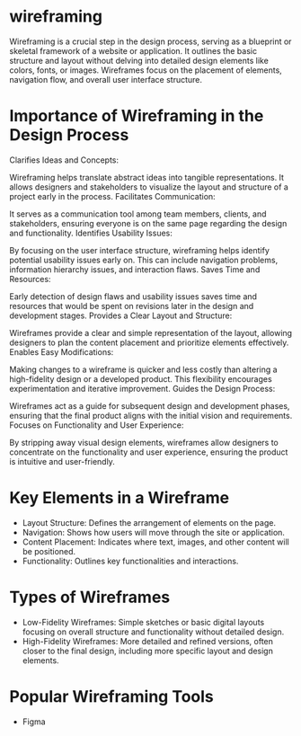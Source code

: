 # wireframing
Wireframing is a crucial step in the design process, serving as a blueprint or skeletal framework of a website or application. It outlines the basic structure and layout without delving into detailed design elements like colors, fonts, or images. Wireframes focus on the placement of elements, navigation flow, and overall user interface structure.

# Importance of Wireframing in the Design Process
Clarifies Ideas and Concepts:

Wireframing helps translate abstract ideas into tangible representations. It allows designers and stakeholders to visualize the layout and structure of a project early in the process.
Facilitates Communication:

It serves as a communication tool among team members, clients, and stakeholders, ensuring everyone is on the same page regarding the design and functionality.
Identifies Usability Issues:

By focusing on the user interface structure, wireframing helps identify potential usability issues early on. This can include navigation problems, information hierarchy issues, and interaction flaws.
Saves Time and Resources:

Early detection of design flaws and usability issues saves time and resources that would be spent on revisions later in the design and development stages.
Provides a Clear Layout and Structure:

Wireframes provide a clear and simple representation of the layout, allowing designers to plan the content placement and prioritize elements effectively.
Enables Easy Modifications:

Making changes to a wireframe is quicker and less costly than altering a high-fidelity design or a developed product. This flexibility encourages experimentation and iterative improvement.
Guides the Design Process:

Wireframes act as a guide for subsequent design and development phases, ensuring that the final product aligns with the initial vision and requirements.
Focuses on Functionality and User Experience:

By stripping away visual design elements, wireframes allow designers to concentrate on the functionality and user experience, ensuring the product is intuitive and user-friendly.
# Key Elements in a Wireframe    
* Layout Structure: Defines the arrangement of elements on the page.  
* Navigation: Shows how users will move through the site or application.  
* Content Placement: Indicates where text, images, and other content will be positioned.  
* Functionality: Outlines key functionalities and interactions.
# Types of Wireframes     
* Low-Fidelity Wireframes: Simple sketches or basic digital layouts focusing on overall structure and functionality without detailed design.      
* High-Fidelity Wireframes: More detailed and refined versions, often closer to the final design, including more specific layout and design elements.
# Popular Wireframing Tools
* Figma 
  
